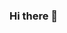 ### Hi there 👋
<!--[![Anurag's GitHub stats](https://github-readme-stats.vercel.app/api?username=judahhh)](https://github.com/judahhh/github-readme-stats)
[![Top Langs](https://github-readme-stats.vercel.app/api/top-langs/?username=judahhh)](https://github.com/judahhh/github-readme-stats)-->



<!--
**judahhh/judahhh** is a ✨ _special_ ✨ repository because its `README.md` (this file) appears on your GitHub profile.

Here are some ideas to get you started:

- 🔭 I’m currently working on ...
- 🌱 I’m currently learning ...
- 👯 I’m looking to collaborate on ...
- 🤔 I’m looking for help with ...
- 💬 Ask me about ...
- 📫 How to reach me: ...
- 😄 Pronouns: ...
- ⚡ Fun fact: ...
-->
